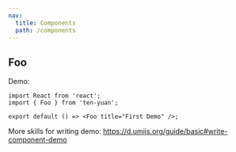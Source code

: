 ```yaml
---
nav:
  title: Components
  path: /components
---
```


## Foo

Demo:

```tsx
import React from 'react';
import { Foo } from 'ten-yuan';

export default () => <Foo title="First Demo" />;
```

More skills for writing demo: https://d.umijs.org/guide/basic#write-component-demo
